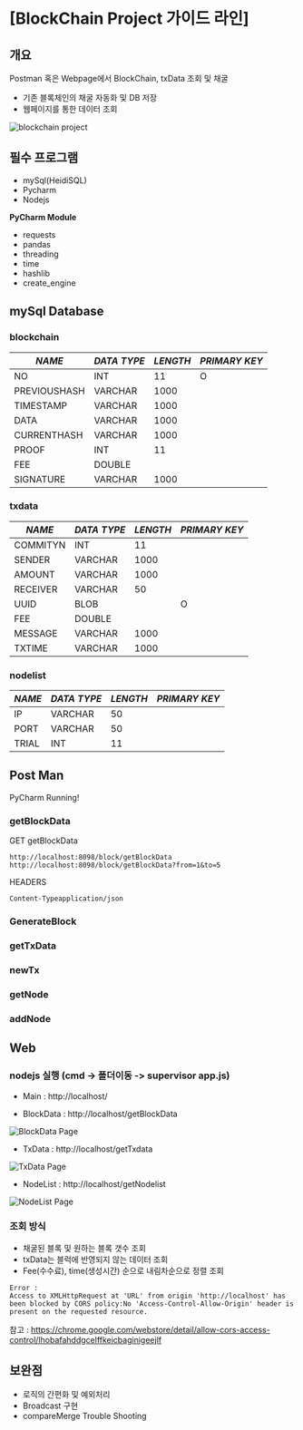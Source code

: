 # **[BlockChain Project 가이드 라인]**

## **개요**

Postman 혹은 Webpage에서 BlockChain, txData 조회 및 채굴

* 기존 블록체인의 채굴 자동화 및 DB 저장
* 웹페이지를 통한 데이터 조회

![blockchain project](https://i.imgur.com/CtALucG.png)

## **필수 프로그램**

* mySql(HeidiSQL)
* Pycharm
* Nodejs

**PyCharm Module**

* requests
* pandas
* threading
* time
* hashlib
* create_engine

## **mySql Database**

### **blockchain**

|    *NAME*    | *DATA TYPE* | *LENGTH* | *PRIMARY KEY* |
| -------------| ----------- | ---------| --------------|
| NO           | INT         | 11       | O             |
| PREVIOUSHASH | VARCHAR     | 1000     |               |
| TIMESTAMP    | VARCHAR     | 1000     |               |
| DATA         | VARCHAR     | 1000     |               |
| CURRENTHASH  | VARCHAR     | 1000     |               |
| PROOF        | INT         | 11       |               |
| FEE          | DOUBLE      |          |               |
| SIGNATURE    | VARCHAR     | 1000     |               |

### **txdata**

|    *NAME*    | *DATA TYPE* | *LENGTH* | *PRIMARY KEY* |
| -------------| ----------- | ---------| --------------|
| COMMITYN     | INT         | 11       |               |
| SENDER       | VARCHAR     | 1000     |               |
| AMOUNT       | VARCHAR     | 1000     |               |
| RECEIVER     | VARCHAR     | 50       |               |
| UUID         | BLOB        |          | O             |
| FEE          | DOUBLE      |          |               |
| MESSAGE      | VARCHAR     | 1000     |               |
| TXTIME       | VARCHAR     | 1000     |               |

### **nodelist**

|    *NAME*    | *DATA TYPE* | *LENGTH* | *PRIMARY KEY* |
| -------------| ----------- | ---------| --------------|
| IP           | VARCHAR     | 50       |               |
| PORT         | VARCHAR     | 50       |               |
| TRIAL        | INT         | 11       |               |

## **Post Man**

PyCharm Running!

### getBlockData

GET getBlockData
```
http://localhost:8098/block/getBlockData
http://localhost:8098/block/getBlockData?from=1&to=5
```
HEADERS
```
Content-Typeapplication/json
```

### GenerateBlock
### getTxData
### newTx
### getNode
### addNode

## **Web**

### nodejs 실행 (cmd -> 폴더이동 -> supervisor app.js)

* Main : http://localhost/

* BlockData : http://localhost/getBlockData

![BlockData Page](https://i.imgur.com/aLvjtjx.png)

* TxData : http://localhost/getTxdata

![TxData Page](https://i.imgur.com/sla9EQA.png)

* NodeList : http://localhost/getNodelist

![NodeList Page](https://i.imgur.com/PaRW0I9.png)

### **조회 방식**

* 채굴된 블록 및 원하는 블록 갯수 조회
* txData는 블럭에 반영되지 않는 데이터 조회
* Fee(수수료), time(생성시간) 순으로 내림차순으로 정렬 조회

```
Error :
Access to XMLHttpRequest at 'URL' from origin 'http://localhost' has been blocked by CORS policy:No 'Access-Control-Allow-Origin' header is present on the requested resource.
```
참고 : https://chrome.google.com/webstore/detail/allow-cors-access-control/lhobafahddgcelffkeicbaginigeejlf

## **보완점**

* 로직의 간편화 및 예외처리
* Broadcast 구현
* compareMerge Trouble Shooting
